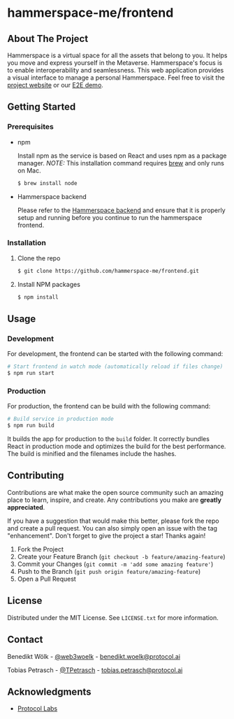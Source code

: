 # hammerspace-me/frontend

## About The Project

Hammerspace is a virtual space for all the assets that belong to you. It helps you move and express yourself in the Metaverse. Hammerspace's focus is to enable interoperability and seamlessness. This web application provides a visual interface to manage a personal Hammerspace. Feel free to visit the [project website](https://www.hammerspace.me) or our [E2E demo](https://demo.hammerspace.me).

## Getting Started

### Prerequisites

- npm

  Install npm as the service is based on React and uses npm as a package manager. _NOTE:_ This installation command requires [brew](https://brew.sh/) and only runs on Mac.

  ```sh
  $ brew install node
  ```

- Hammerspace backend

  Please refer to the [Hammerspace backend](https://github.com/hammerspace-me/backend) and ensure that it is properly setup and running before you continue to run the hammerspace frontend.

### Installation

1. Clone the repo
   ```sh
   $ git clone https://github.com/hammerspace-me/frontend.git
   ```
2. Install NPM packages
   ```sh
   $ npm install
   ```

## Usage

### Development

For development, the frontend can be started with the following command:

```bash
# Start frontend in watch mode (automatically reload if files change)
$ npm run start
```

### Production

For production, the frontend can be build with the following command:

```bash
# Build service in production mode
$ npm run build
```

It builds the app for production to the `build` folder. It correctly bundles React in production mode and optimizes the build for the best performance. The build is minified and the filenames include the hashes.

## Contributing

Contributions are what make the open source community such an amazing place to learn, inspire, and create. Any contributions you make are **greatly appreciated**.

If you have a suggestion that would make this better, please fork the repo and create a pull request. You can also simply open an issue with the tag "enhancement".
Don't forget to give the project a star! Thanks again!

1. Fork the Project
2. Create your Feature Branch (`git checkout -b feature/amazing-feature`)
3. Commit your Changes (`git commit -m 'add some amazing feature'`)
4. Push to the Branch (`git push origin feature/amazing-feature`)
5. Open a Pull Request

## License

Distributed under the MIT License. See `LICENSE.txt` for more information.

## Contact

Benedikt Wölk - [@web3woelk](https://twitter.com/web3woelk) - benedikt.woelk@protocol.ai

Tobias Petrasch - [@TPetrasch](https://twitter.com/TPetrasch) - tobias.petrasch@protocol.ai

## Acknowledgments

- [Protocol Labs](https://www.protocol.ai)
